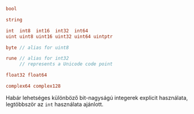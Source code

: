 ```go
bool

string

int  int8  int16  int32  int64
uint uint8 uint16 uint32 uint64 uintptr

byte // alias for uint8

rune // alias for int32
     // represents a Unicode code point

float32 float64

complex64 complex128
```

Habár lehetséges különböző bit-nagyságú integerek explicit használata, legtöbbször az `int` használata ajánlott.